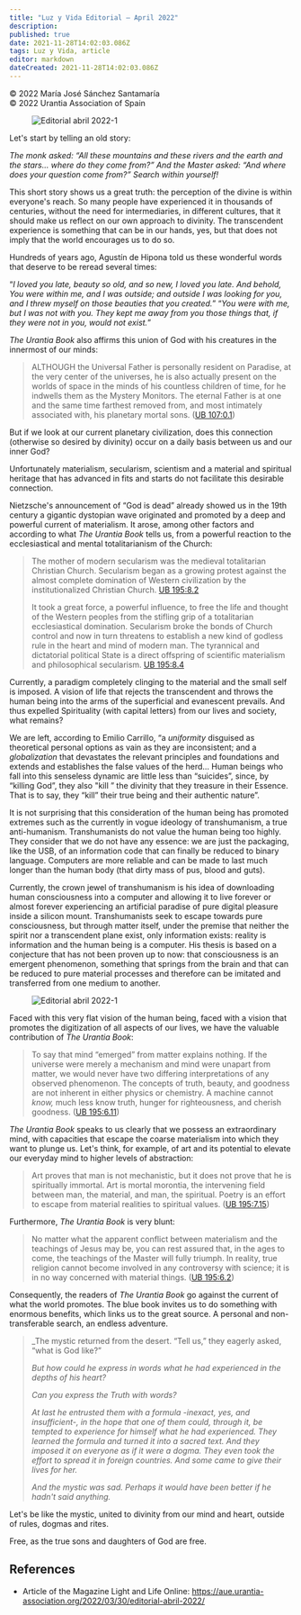 ```yaml
---
title: "Luz y Vida Editorial – April 2022"
description: 
published: true
date: 2021-11-28T14:02:03.086Z
tags: Luz y Vida, article
editor: markdown
dateCreated: 2021-11-28T14:02:03.086Z
---
```


<p class="v-card v-sheet theme--light gray lighten-3 px-2">© 2022 María José Sánchez Santamaría<br>© 2022 Urantia Association of Spain</p>


<figure id="Figure_1" class="image urantiapedia">
<img src="/image/article/Luz_y_Vida/LyV_2022_04/Editorial-abr-22-1.jpg" alt="Editorial abril 2022-1">
</figure>

Let's start by telling an old story:

_The monk asked:_
_“All these mountains and these rivers and the earth and the stars... where do they come from?”_
_And the Master asked: “And where does your question come from?”_
_Search within yourself!_

This short story shows us a great truth: the perception of the divine is within everyone's reach. So many people have experienced it in thousands of centuries, without the need for intermediaries, in different cultures, that it should make us reflect on our own approach to divinity. The transcendent experience is something that can be in our hands, yes, but that does not imply that the world encourages us to do so.

Hundreds of years ago, Agustín de Hipona told us these wonderful words that deserve to be reread several times:

“_I loved you late, beauty so old, and so new, I loved you late. And behold, You were within me, and I was outside; and outside I was looking for you, and I threw myself on those beauties that you created._”
“_You were with me, but I was not with you. They kept me away from you those things that, if they were not in you, would not exist._”

_The Urantia Book_ also affirms this union of God with his creatures in the innermost of our minds:

> ALTHOUGH the Universal Father is personally resident on Paradise, at the very center of the universes, he is also actually present on the worlds of space in the minds of his countless children of time, for he indwells them as the Mystery Monitors. The eternal Father is at one and the same time farthest removed from, and most intimately associated with, his planetary mortal sons. ([UB 107:0.1](/en/The_Urantia_Book/107#p0_1))

But if we look at our current planetary civilization, does this connection (otherwise so desired by divinity) occur on a daily basis between us and our inner God?

Unfortunately materialism, secularism, scientism and a material and spiritual heritage that has advanced in fits and starts do not facilitate this desirable connection.

Nietzsche's announcement of “God is dead” already showed us in the 19th century a gigantic dystopian wave originated and promoted by a deep and powerful current of materialism. It arose, among other factors and according to what _The Urantia Book_ tells us, from a powerful reaction to the ecclesiastical and mental totalitarianism of the Church:

> The mother of modern secularism was the medieval totalitarian Christian Church. Secularism began as a growing protest against the almost complete domination of Western civilization by the institutionalized Christian Church. [UB 195:8.2](/en/The_Urantia_Book/195#p8_2)
> 
> It took a great force, a powerful influence, to free the life and thought of the Western peoples from the stifling grip of a totalitarian ecclesiastical domination. Secularism broke the bonds of Church control and now in turn threatens to establish a new kind of godless rule in the heart and mind of modern man. The tyrannical and dictatorial political State is a direct offspring of scientific materialism and philosophical secularism. [UB 195:8.4](/en/The_Urantia_Book/195#p8_4)

Currently, a paradigm completely clinging to the material and the small self is imposed. A vision of life that rejects the transcendent and throws the human being into the arms of the superficial and evanescent prevails. And thus expelled Spirituality (with capital letters) from our lives and society, what remains?

We are left, according to Emilio Carrillo, “a _uniformity_ disguised as theoretical personal options as vain as they are inconsistent; and a _globalization_ that devastates the relevant principles and foundations and extends and establishes the false values of the herd... Human beings who fall into this senseless dynamic are little less than “suicides”, since, by “killing God”, they also "kill ” the divinity that they treasure in their Essence. That is to say, they “kill” their true being and their authentic nature”.

It is not surprising that this consideration of the human being has promoted extremes such as the currently in vogue ideology of transhumanism, a true anti-humanism. Transhumanists do not value the human being too highly. They consider that we do not have any essence: we are just the packaging, like the USB, of an information code that can finally be reduced to binary language. Computers are more reliable and can be made to last much longer than the human body (that dirty mass of pus, blood and guts).

Currently, the crown jewel of transhumanism is his idea of downloading human consciousness into a computer and allowing it to live forever or almost forever experiencing an artificial paradise of pure digital pleasure inside a silicon mount. Transhumanists seek to escape towards pure consciousness, but through matter itself, under the premise that neither the spirit nor a transcendent plane exist, only information exists: reality is information and the human being is a computer. His thesis is based on a conjecture that has not been proven up to now: that consciousness is an emergent phenomenon, something that springs from the brain and that can be reduced to pure material processes and therefore can be imitated and transferred from one medium to another.

<figure id="Figure_2" class="image urantiapedia">
<img src="/image/article/Luz_y_Vida/LyV_2022_04/Editorial-abr-22-2.jpg" alt="Editorial abril 2022-1">
</figure>

Faced with this very flat vision of the human being, faced with a vision that promotes the digitization of all aspects of our lives, we have the valuable contribution of _The Urantia Book_:

> To say that mind “emerged” from matter explains nothing. If the universe were merely a mechanism and mind were unapart from matter, we would never have two differing interpretations of any observed phenomenon. The concepts of truth, beauty, and goodness are not inherent in either physics or chemistry. A machine cannot *know,* much less know truth, hunger for righteousness, and cherish goodness. ([UB 195:6.11](/en/The_Urantia_Book/195#p6_11))

_The Urantia Book_ speaks to us clearly that we possess an extraordinary mind, with capacities that escape the coarse materialism into which they want to plunge us. Let's think, for example, of art and its potential to elevate our everyday mind to higher levels of abstraction:

> Art proves that man is not mechanistic, but it does not prove that he is spiritually immortal. Art is mortal morontia, the intervening field between man, the material, and man, the spiritual. Poetry is an effort to escape from material realities to spiritual values. ([UB 195:7.15](/en/The_Urantia_Book/195#p7_15))

Furthermore, _The Urantia Book_ is very blunt:

> No matter what the apparent conflict between materialism and the teachings of Jesus may be, you can rest assured that, in the ages to come, the teachings of the Master will fully triumph. In reality, true religion cannot become involved in any controversy with science; it is in no way concerned with material things. ([UB 195:6.2](/en/The_Urantia_Book/195#p6_2))

Consequently, the readers of _The Urantia Book_ go against the current of what the world promotes. The blue book invites us to do something with enormous benefits, which links us to the great source. A personal and non-transferable search, an endless adventure.

> _The mystic returned from the desert. “Tell us,” they eagerly asked, “what is God like?”
> 
> _But how could he express in words what he had experienced in the depths of his heart?_
> 
> _Can you express the Truth with words?_
> 
> _At last he entrusted them with a formula -inexact, yes, and insufficient-, in the hope that one of them could, through it, be tempted to experience for himself what he had experienced. They learned the formula and turned it into a sacred text. And they imposed it on everyone as if it were a dogma. They even took the effort to spread it in foreign countries. And some came to give their lives for her._
> 
> _And the mystic was sad. Perhaps it would have been better if he hadn't said anything._

Let's be like the mystic, united to divinity from our mind and heart, outside of rules, dogmas and rites.

Free, as the true sons and daughters of God are free.

## References

- Article of the Magazine Light and Life Online: https://aue.urantia-association.org/2022/03/30/editorial-abril-2022/


